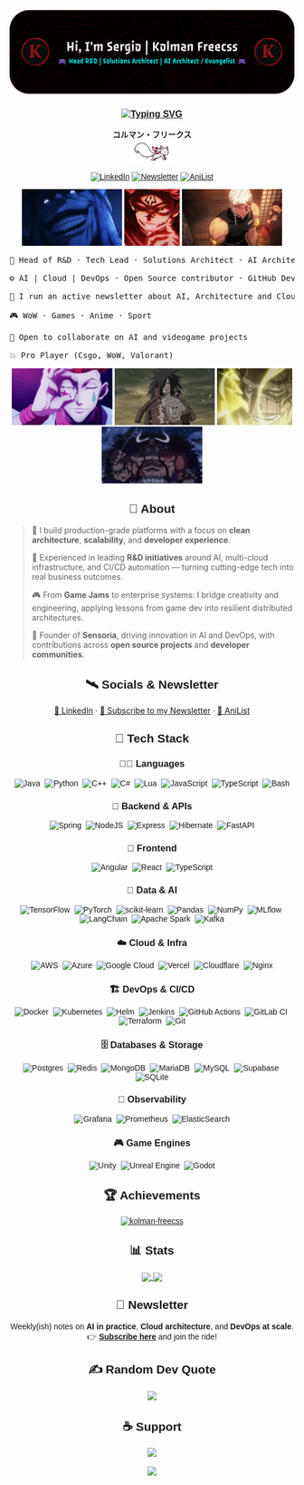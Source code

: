 ![Header](./github-header-kolmanfreecss.png)
<!-- Fonts -->
<link rel="preconnect" href="https://fonts.googleapis.com">
<link rel="preconnect" href="https://fonts.gstatic.com" crossorigin>
<link href="https://fonts.googleapis.com/css2?family=Exo+2:ital,wght@0,100..900;1,100..900&display=swap" rel="stylesheet">

<div align="center" style="font-family:'Exo 2', sans-serif">

### [![Typing SVG](https://readme-typing-svg.demolab.com?font=Fira+Code&pause=1100&color=F70000&background=FFFFFF00&width=520&lines=%F0%9F%91%BE+Hi+I'm+Sergio+%7C+Kolman+Freecss;%F0%9F%94%A5+R%26D+Lead+%7C+Solutions+Architect+%7C+Tech+Lead;%E2%9C%A8+AI+%7C+Cloud+%7C+Architecture+%7C+Game+Dev)](https://git.io/typing-svg)

**コルマン・フリークス**  
<img src="assets/kyubey.gif" height="40" />

[![LinkedIn](https://img.shields.io/static/v1?label=LinkedIn&message=%20&color=0A66C2&logo=LinkedIn&style=flat-square&logoColor=white)](https://www.linkedin.com/in/sergiomartinezroman/)
[![Newsletter](https://img.shields.io/badge/Newsletter-Subscribe-red?logo=rss&style=flat-square)](https://www.kolmanfreecss.com/subscribe)
[![AniList](https://img.shields.io/static/v1?label=AniList&message=%20&color=ff3852&style=flat-square&logo=anilist&logoColor=white)](https://anilist.co/user/KolmanFreecss/animelist)

</div>

<p align="center">
  <img src="assets/solo-leveling.gif" height="100" />
  <img src="assets/sukuna-uji-itadiri.gif" height="100" />
  <img src="assets/tengen-uzui-tengen.gif" height="100" />
</p>

    
<pre>
🧠 Head of R&D · Tech Lead · Solutions Architect · AI Architect / Evangelist (MSc in Video Game Programming)
    
⚙️ AI | Cloud | DevOps · Open Source contributor · GitHub Developer Program
    
📨 I run an active newsletter about AI, Architecture and Cloud
    
🎮 WoW · Games · Anime · Sport
    
🤝 Open to collaborate on AI and videogame projects
    
💥 Pro Player (Csgo, WoW, Valorant)
</pre>

<p align="center">
  <img src="assets/hisoka-morow-magician.gif" height="100" />
  <img src="assets/madara-uchiha.gif" height="100" />
  <img src="assets/divine-smite.gif" height="100" />
  <img src="assets/one-piece-kaido.gif" height="100" />
</p>

<div align="center" style="font-family:'Exo 2', sans-serif">

## 🧾 About
</div>

<div>

> 🚀 I build production-grade platforms with a focus on **clean architecture**, **scalability**, and **developer experience**.  
>
> 🧩 Experienced in leading **R&D initiatives** around AI, multi-cloud infrastructure, and CI/CD automation — turning cutting-edge tech into real business outcomes.  
>
> 🎮 From **Game Jams** to enterprise systems: I bridge creativity and engineering, applying lessons from game dev into resilient distributed architectures.  
>
> 🔭 Founder of <b>Sensoria</b>, driving innovation in AI and DevOps, with contributions across **open source projects** and **developer communities**.  

</div>



<div align="center" style="font-family:'Exo 2', sans-serif">

## 🛰️ Socials & Newsletter
</div>

<p align="center">
  <a href="https://www.linkedin.com/in/sergiomartinezroman/">🔗 LinkedIn</a> · 
  <a href="https://www.kolmanfreecss.com/subscribe">📰 Subscribe to my Newsletter</a> · 
  <a href="https://anilist.co/user/KolmanFreecss/animelist">🎴 AniList</a>
</p>

<div align="center" style="font-family:'Exo 2', sans-serif">

## 🧰 Tech Stack

### 🧑‍💻 Languages  
![Java](https://img.shields.io/badge/Java-%23ED8B00.svg?style=for-the-badge&logo=openjdk&logoColor=white)&nbsp;
![Python](https://img.shields.io/badge/Python-3670A0?style=for-the-badge&logo=python&logoColor=ffdd54)&nbsp;
![C++](https://img.shields.io/badge/C++-%2300599C.svg?style=for-the-badge&logo=c%2B%2B&logoColor=white)&nbsp;
![C#](https://img.shields.io/badge/C%23-%23239120.svg?style=for-the-badge&logo=csharp&logoColor=white)&nbsp;
![Lua](https://img.shields.io/badge/Lua-%232C2D72.svg?style=for-the-badge&logo=lua&logoColor=white)&nbsp;
![JavaScript](https://img.shields.io/badge/JavaScript-%23323330.svg?style=for-the-badge&logo=javascript&logoColor=%23F7DF1E)&nbsp;
![TypeScript](https://img.shields.io/badge/TypeScript-%23007ACC.svg?style=for-the-badge&logo=typescript&logoColor=white)&nbsp;
![Bash](https://img.shields.io/badge/Bash-%23121011.svg?style=for-the-badge&logo=gnu-bash&logoColor=white)


### 🧩 Backend & APIs  
![Spring](https://img.shields.io/badge/Spring-%236DB33F.svg?style=for-the-badge&logo=spring&logoColor=white)&nbsp;
![NodeJS](https://img.shields.io/badge/Node.js-6DA55F?style=for-the-badge&logo=node.js&logoColor=white)&nbsp;
![Express](https://img.shields.io/badge/Express.js-%23404d59.svg?style=for-the-badge&logo=express&logoColor=%2361DAFB)&nbsp;
![Hibernate](https://img.shields.io/badge/Hibernate-59666C?style=for-the-badge&logo=Hibernate&logoColor=white)&nbsp;
![FastAPI](https://img.shields.io/badge/FastAPI-005571?style=for-the-badge&logo=fastapi)

### 🎨 Frontend  
![Angular](https://img.shields.io/badge/Angular-%23DD0031.svg?style=for-the-badge&logo=angular&logoColor=white)&nbsp;
![React](https://img.shields.io/badge/React-%2320232a.svg?style=for-the-badge&logo=react&logoColor=%2361DAFB)&nbsp;
![TypeScript](https://img.shields.io/badge/TypeScript-%23007ACC.svg?style=for-the-badge&logo=typescript&logoColor=white)

### 🧠 Data & AI  
![TensorFlow](https://img.shields.io/badge/TensorFlow-%23FF6F00.svg?style=for-the-badge&logo=TensorFlow&logoColor=white)&nbsp;
![PyTorch](https://img.shields.io/badge/PyTorch-%23EE4C2C.svg?style=for-the-badge&logo=PyTorch&logoColor=white)&nbsp;
![scikit-learn](https://img.shields.io/badge/scikit--learn-%23F7931E.svg?style=for-the-badge&logo=scikit-learn&logoColor=white)&nbsp;
![Pandas](https://img.shields.io/badge/pandas-%23150458.svg?style=for-the-badge&logo=pandas&logoColor=white)&nbsp;
![NumPy](https://img.shields.io/badge/numpy-%23013243.svg?style=for-the-badge&logo=numpy&logoColor=white)&nbsp;
![MLflow](https://img.shields.io/badge/mlflow-%23d9ead3.svg?style=for-the-badge&logo=numpy&logoColor=blue)&nbsp;
![LangChain](https://img.shields.io/badge/LangChain-000000?style=for-the-badge&logo=chainlink&logoColor=white)&nbsp;
![Apache Spark](https://img.shields.io/badge/Apache%20Spark-FDEE21?style=for-the-badge&logo=apachespark&logoColor=black)&nbsp;
![Kafka](https://img.shields.io/badge/Kafka-000000?style=for-the-badge&logo=apachekafka&logoColor=white)

### ☁️ Cloud & Infra  
![AWS](https://img.shields.io/badge/AWS-%23FF9900.svg?style=for-the-badge&logo=amazon-aws&logoColor=white)&nbsp;
![Azure](https://img.shields.io/badge/Azure-%230072C6.svg?style=for-the-badge&logo=microsoftazure&logoColor=white)&nbsp;
![Google Cloud](https://img.shields.io/badge/GoogleCloud-%234285F4.svg?style=for-the-badge&logo=google-cloud&logoColor=white)&nbsp;
![Vercel](https://img.shields.io/badge/Vercel-%23000000.svg?style=for-the-badge&logo=vercel&logoColor=white)&nbsp;
![Cloudflare](https://img.shields.io/badge/Cloudflare-F38020?style=for-the-badge&logo=Cloudflare&logoColor=white)&nbsp;
![Nginx](https://img.shields.io/badge/Nginx-%23009639.svg?style=for-the-badge&logo=nginx&logoColor=white)

### 🏗️ DevOps & CI/CD  
![Docker](https://img.shields.io/badge/Docker-%230db7ed.svg?style=for-the-badge&logo=docker&logoColor=white)&nbsp;
![Kubernetes](https://img.shields.io/badge/Kubernetes-%23326ce5.svg?style=for-the-badge&logo=kubernetes&logoColor=white)&nbsp;
![Helm](https://img.shields.io/badge/Helm-%230F1689.svg?style=for-the-badge&logo=helm&logoColor=white)&nbsp;
![Jenkins](https://img.shields.io/badge/Jenkins-%232C5263.svg?style=for-the-badge&logo=jenkins&logoColor=white)&nbsp;
![GitHub Actions](https://img.shields.io/badge/GitHub%20Actions-%232671E5.svg?style=for-the-badge&logo=githubactions&logoColor=white)&nbsp;
![GitLab CI](https://img.shields.io/badge/GitLab%20CI-%23181717.svg?style=for-the-badge&logo=gitlab&logoColor=white)&nbsp;
![Terraform](https://img.shields.io/badge/Terraform-%235835CC.svg?style=for-the-badge&logo=terraform&logoColor=white)&nbsp;
![Git](https://img.shields.io/badge/Git-%23F05033.svg?style=for-the-badge&logo=git&logoColor=white)

### 🗄️ Databases & Storage  
![Postgres](https://img.shields.io/badge/Postgres-%23316192.svg?style=for-the-badge&logo=postgresql&logoColor=white)&nbsp;
![Redis](https://img.shields.io/badge/Redis-%23DD0031.svg?style=for-the-badge&logo=redis&logoColor=white)&nbsp;
![MongoDB](https://img.shields.io/badge/MongoDB-%234ea94b.svg?style=for-the-badge&logo=mongodb&logoColor=white)&nbsp;
![MariaDB](https://img.shields.io/badge/MariaDB-003545?style=for-the-badge&logo=mariadb&logoColor=white)&nbsp;
![MySQL](https://img.shields.io/badge/MySQL-4479A1.svg?style=for-the-badge&logo=mysql&logoColor=white)&nbsp;
![Supabase](https://img.shields.io/badge/Supabase-3ECF8E?style=for-the-badge&logo=supabase&logoColor=white)&nbsp;
![SQLite](https://img.shields.io/badge/SQLite-%2307405e.svg?style=for-the-badge&logo=sqlite&logoColor=white)

### 🧩 Observability  
![Grafana](https://img.shields.io/badge/Grafana-%23F46800.svg?style=for-the-badge&logo=grafana&logoColor=white)&nbsp;
![Prometheus](https://img.shields.io/badge/Prometheus-E6522C?style=for-the-badge&logo=Prometheus&logoColor=white)&nbsp;
![ElasticSearch](https://img.shields.io/badge/ElasticSearch-005571?style=for-the-badge&logo=elasticsearch&logoColor=white)


### 🎮 Game Engines  
![Unity](https://img.shields.io/badge/Unity-%23000000.svg?style=for-the-badge&logo=unity&logoColor=white)&nbsp;
![Unreal Engine](https://img.shields.io/badge/UnrealEngine-%23313131.svg?style=for-the-badge&logo=unrealengine&logoColor=white)&nbsp;
![Godot](https://img.shields.io/badge/Godot-%23FFFFFF.svg?style=for-the-badge&logo=godot-engine&logoColor=black)



<div align="center" style="font-family:'Exo 2', sans-serif">

## 🏆 Achievements
</div>

<p align="center">
  <a href="https://github.com/ryo-ma/github-profile-trophy">
    <img src="https://github-profile-trophy.vercel.app/?username=kolman-freecss&row=2&column=3&no-frame=true&no-bg=true&theme=dark_lover" alt="kolman-freecss" />
  </a>
</p>

<div align="center" style="font-family:'Exo 2', sans-serif">

## 📊 Stats
</div>

<p align="center">
  <a href="https://www.linkedin.com/in/sergiomartinezroman/">
    <img height="160" align="center" src="https://github-readme-stats.vercel.app/api/top-langs/?username=Kolman-Freecss&layout=donut&hide=shaderlab,hlsl,makefile,html&hide_progress=true&theme=calm" />
  </a>
  <a href="https://www.linkedin.com/in/sergiomartinezroman/">
    <img height="160" align="center" src="https://github-readme-stats.vercel.app/api?username=Kolman-Freecss&show_icons=true&theme=calm&hide=contribs" />
  </a>
</p>

<div align="center" style="font-family:'Exo 2', sans-serif">

## 📨 Newsletter
</div>

<p align="center">
  Weekly(ish) notes on <b>AI in practice</b>, <b>Cloud architecture</b>, and <b>DevOps at scale</b>.<br/>
  👉 <a href="https://www.kolmanfreecss.com/subscribe"><b>Subscribe here</b></a> and join the ride!
</p>

<div align="center" style="font-family:'Exo 2', sans-serif">

## ✍️ Random Dev Quote
</div>

<div align="center">

![](https://quotes-github-readme.vercel.app/api?type=horizontal&theme=tokyonight)

</div>

<div align="center" style="font-family:'Exo 2', sans-serif">

## ☕ Support
</div>

<p align="center">
  <a href="https://buymeacoffee.com/kolmanfreei">
    <img src="https://img.shields.io/badge/Buy%20Me%20a%20Coffee-ffdd00?style=for-the-badge&logo=buy-me-a-coffee&logoColor=black" />
  </a>
</p>

<p align="center">
  <a href="https://visitcount.itsvg.in/api?id=Kolman-Freecss&icon=0&color=4">
    <img src="https://visitcount.itsvg.in/api?id=Kolman-Freecss&icon=0&color=4" />
  </a>
</p>
